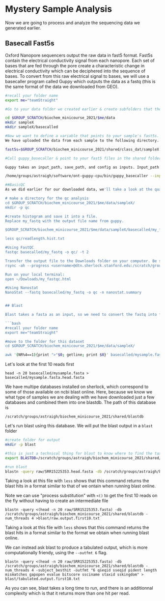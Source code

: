# Mystery Sample Analysis

Now we are going to process and analyze the sequencing data we generated earlier. 

## Basecall Fast5s

Oxford Nanopore sequencers output the raw data in fast5 format. Fast5s contain the electrical conductivity signal from each nanopore. Each set of bases that are fed through the pore create a characteristic change in electrical conductivity which can be deciphered into the sequence of bases. To convert from this raw electrical signal to bases, we will use a basecaller program called Guppy which outputs the data as a fastq (this is the same format of the data we downloaded from GEO).

```bash
#recall your folder name
export me="teamStraight"

#Go to your data folder we created earlier & create subfolders that the basecalled data will go in. Change sampleX to your sample number.

cd $GROUP_SCRATCH/biochem_minicourse_2021/$me/data
mkdir sampleX
mkdir sampleX/basecalled

#Now we want to define a variable that points to your sample's fast5s. 
We have uploaded the data from each sample to the following directory. Swap sampleX for your sample number.

fast5s=$GROUP_SCRATCH/biochem_minicourse_2021/shared/class_dat/sampleX

#Call guppy_basecaller & point to your fast5 files in the shared folder. 

Guppy takes an input_path, save_path, and config as inputs. Input_path is the directory where your fast5 files are located (in shared/class_dat/sampleX). Save_path is the directory where guppy will output the resulting fastq files. Config refers to the specific settings we input into guppy. We don't need to change any of these settings to we'll leave that as is.

/home/groups/astraigh/software/ont-guppy-cpu/bin/guppy_basecaller --input_path $fast5s --save_path "$GROUP_SCRATCH/biochem_minicourse_2021/$me/data/sampleX/basecalled" --config /home/groups/astraigh/software/ont-guppy-cpu/data/dna_r9.4.1_450bps_fast.cfg --num_callers 2

##BasicQC
As we did earlier for our downloaded data, we'll take a look at the quality of our sequencing run.

# make a directory for the qc analysis
cd $GROUP_SCRATCH/biochem_minicourse_2021/$me/data/sampleX/
mkdir -p qc

#create histogram and save it into a file. 
Replace my_fastq with the output file name from guppy.

$GROUP_SCRATCH/biochem_minicourse_2021/$me/data/sampleX/basecalled/my_fastq | awk '(NR%4==2){print length($0)}' | sort | uniq -c | sort -k1,1nr > qc/readlength.hist.txt

less qc/readlength.hist.txt

#Using FastQC
fastqc basecalled/my_fastq -o qc/ -t 2 

Transfer the output file to the Downloads folder on your computer. Be sure to change the directory to match your fastqc output. 
rsync -ah --progress <username>@dtn.sherlock.stanford.edu:/scratch/groups/astraigh/biochem_minicourse_2021/teamStraight/data/sampleX/qc/my_fastqc.html ~/Downloads

Run on your local terminal:
open ~/Dowloads/my_fastqc.html

#Using Nanostat
NanoStat --fastq basecalled/my_fastq -o qc -n nanostat.summary


## Blast

Blast takes a fasta as an input, so we need to convert the fastq into fasta.

```bash
#recall your folder name
export me="teamStraight"

#move to the folder for this dataset
cd $GROUP_SCRATCH/biochem_minicourse_2021/$me/data/sampleX/

awk '(NR%4==1){print ">"$0; getline; print $0}' basecalled/mysample.fastq > basecalled/mysample.fasta
```

Let's look at the first 10 reads first
```
head -n 20 basecalled/mysample.fasta > basecalled/mysample.fasta.head.fasta
```

We have multipe databases installed on sherlock, which correspond to some of those available on ncbi blast online. Here, because we know we what type of samples we are dealing with we have downloaded just a few databases and combined them into one blastdb. The path of this database is  
```
/scratch/groups/astraigh/biochem_minicourse_2021/shared/blastdb
```

Let's run blast using this database. We will put the blast output in a `blast` folder

```bash
#create folder for output
mkdir -p blast

#this is just a technical thing for blast to know where to find the taxonomy information
export BLASTDB=/scratch/groups/astraigh/biochem_minicourse_2021/shared/blastdb

#run blast
blastn -query raw/SRR15225353.head.fasta -db /scratch/groups/astraigh/biochem_minicourse_2021/shared/blastdb -num_threads 4 >blast/rawoutput.first10.txt
```

Taking a look at this file with `less` shows that this command returns the blast hits in a format similar to that of we ontain when running blast online. 

Note we can use "process substitution" with `<()` to get the first 10 reads on the fly without having to create an intermediate file

```
blastn -query <(head -n 20 raw/SRR15225353.fasta) -db /scratch/groups/astraigh/biochem_minicourse_2021/shared/blastdb -num_threads 4 >blast/raw.output.first10.txt
```

Taking a look at this file with `less` shows that this command returns the blast hits in a format similar to the format we obtain when running blast online. 

We can instead ask blast to produce a tabulated output, which is more computationally friendy, using the `--outfmt 6` flag.

```
blastn -query <(head -n 20 raw/SRR15225353.fasta) -db /scratch/groups/astraigh/biochem_minicourse_2021/shared/blastdb -num_threads 4 -subject_besthit -outfmt "6 qseqid sseqid pident length mismatches gapopen evalue bitscore ssciname staxid sskingdom" > blast/tabulated.output.first10.txt
```

As you can see, blast takes a long time to run, and there is an additionnal complexity which is that it returns more than one hit per read.

